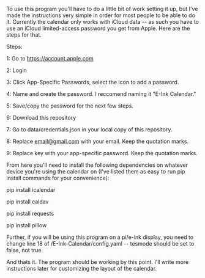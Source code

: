 To use this program you'll have to do a little bit of work setting it up, but I've made the instructions very simple in order for most people to be able to do it.
Currently the calendar only works with iCloud data -- as such you have to use an iCloud limited-access password you get from Apple. Here are the steps for that.

Steps:

1: Go to https://account.apple.com

2: Login

3: Click App-Specific Passwords, select the icon to add a password.

4: Name and create the password. I reccomend naming it "E-Ink Calendar." 

5: Save/copy the password for the next few steps.

6: Download this repository

7: Go to data/credentials.json in your local copy of this repository. 

8: Replace email@gmail.com with your email. Keep the quotation marks. 

9: Replace key with your app-specific password. Keep the quotation marks.

From here you'll need to install the following dependencies on whatever device you're using the calendar on (I've listed them as easy to run pip install commands for your convenience):

pip install icalendar

pip install caldav

pip install requests

pip install pillow

Further, if you will be using this program on a pi/e-ink display, you need to change line 18 of /E-Ink-Calendar/config.yaml -- tesmode should be set to false, not true.

And thats it. The program should be working by this point. I'll write more instructions later for customizing the layout of the calendar. 
